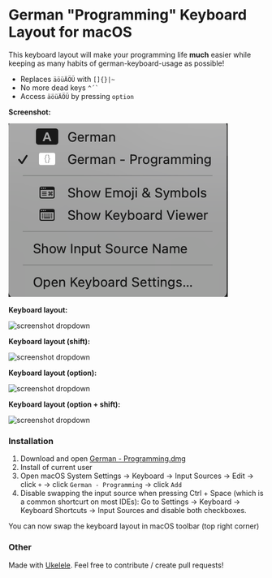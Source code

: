 # German "Programming" Keyboard Layout for macOS

This keyboard layout will make your programming life **much** easier while keeping as many habits of german-keyboard-usage as possible!

- Replaces `äöüÄÖÜ` with `[]{}|~`
- No more dead keys `` ^´` ``
- Access `äöüÄÖÜ` by pressing `option`

**Screenshot:**

![screenshot dropdown](screenshots/dropdown.png)

**Keyboard layout:**

![screenshot dropdown](screenshots/layout.jpg)

**Keyboard layout (shift):**

![screenshot dropdown](screenshots/layout-shift.jpg)

**Keyboard layout (option):**

![screenshot dropdown](screenshots/layout-option.jpg)

**Keyboard layout (option + shift):**

![screenshot dropdown](screenshots/layout-option-shift.jpg)

### Installation

1. Download and open [German - Programming.dmg](https://github.com/matthiasthieroff/macos-keyboard-layout-german-programming/raw/master/German%20-%20Programming.dmg)
1. Install of current user
1. Open macOS System Settings -> Keyboard -> Input Sources -> Edit -> click `+` -> click `German - Programming` -> click `Add`
1. Disable swapping the input source when pressing Ctrl + Space (which is a common shortcurt on most IDEs): Go to Settings -> Keyboard -> Keyboard Shortcuts -> Input Sources and disable both checkboxes.

You can now swap the keyboard layout in macOS toolbar (top right corner)

### Other

Made with [Ukelele](https://scripts.sil.org/cms/scripts/page.php?site_id=nrsi&id=ukelele). Feel free to contribute / create pull requests!
